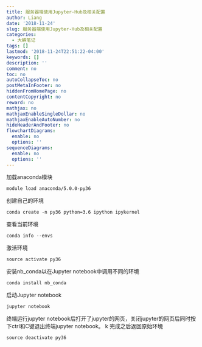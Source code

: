 ```yaml
---
title: 服务器端使用Jupyter-Hub及相关配置
author: Liang
date: '2018-11-24'
slug: 服务器端使用Jupyter-Hub及相关配置
categories:
  - 大蟒笔记
tags: []
lastmod: '2018-11-24T22:51:22-04:00'
keywords: []
description: ''
comment: no
toc: no
autoCollapseToc: no
postMetaInFooter: no
hiddenFromHomePage: no
contentCopyright: no
reward: no
mathjax: no
mathjaxEnableSingleDollar: no
mathjaxEnableAutoNumber: no
hideHeaderAndFooter: no
flowchartDiagrams:
  enable: no
  options: ''
sequenceDiagrams:
  enable: no
  options: ''
---
```

加载anaconda模块
```
module load anaconda/5.0.0-py36
```
创建自己的环境
```
conda create -n py36 python=3.6 ipython ipykernel
```
查看当前环境
```
conda info --envs
```
激活环境
```
source activate py36
```
安装nb_conda以在Jupyter notebook中调用不同的环境
```
conda install nb_conda
```
启动Jupyter notebook
```
jupyter notebook
```
终端运行jupyter notebook后打开了jupyter的网页，关闭jupyter的网页后同时按下ctrl和C键退出终端jupyter notebook。
k
完成之后返回原始环境
```
source deactivate py36
```
